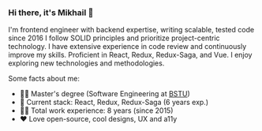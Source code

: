 ### Hi there, it's Mikhail 👋

I'm frontend engineer with backend expertise, writing scalable, tested code since 2016 I follow SOLID
principles and prioritize project-centric technology. I have extensive experience in code review and
continuously improve my skills. Proficient in React, Redux, Redux-Saga, and Vue. I enjoy exploring
new technologies and methodologies.

Some facts about me:
- 👨‍🎓 Master's degree (Software Engineering at [BSTU](https://en.wikipedia.org/wiki/Belgorod_Technological_University))
- 🔭 Current stack: React, Redux, Redux-Saga (6 years exp.)
- 👨‍💼 Total work experience: 8 years (since 2015)
- ❤️ Love open-source, cool designs, UX and a11y

<!--
**MikeDevice/mikedevice** is a ✨ _special_ ✨ repository because its `README.md` (this file) appears on your GitHub profile.

Here are some ideas to get you started:

- 🔭 I’m currently working on ...
- 🌱 I’m currently learning ...
- 👯 I’m looking to collaborate on ...
- 🤔 I’m looking for help with ...
- 💬 Ask me about ...
- 📫 How to reach me: ...
- 😄 Pronouns: ...
- ⚡ Fun fact: ...
-->
